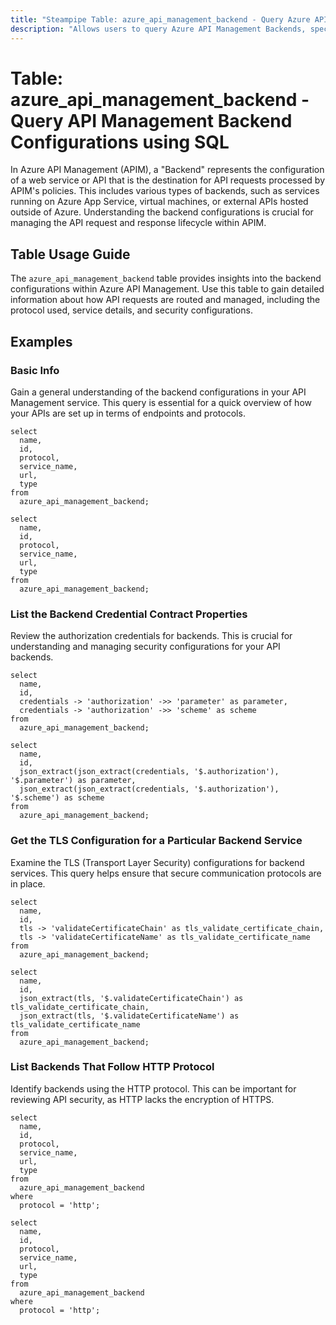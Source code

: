```yaml
---
title: "Steampipe Table: azure_api_management_backend - Query Azure API Management Backends using SQL"
description: "Allows users to query Azure API Management Backends, specifically providing access to configuration details, service details, and backend settings."
---
```


# Table: azure_api_management_backend - Query API Management Backend Configurations using SQL

In Azure API Management (APIM), a "Backend" represents the configuration of a web service or API that is the destination for API requests processed by APIM's policies. This includes various types of backends, such as services running on Azure App Service, virtual machines, or external APIs hosted outside of Azure. Understanding the backend configurations is crucial for managing the API request and response lifecycle within APIM.

## Table Usage Guide

The `azure_api_management_backend` table provides insights into the backend configurations within Azure API Management. Use this table to gain detailed information about how API requests are routed and managed, including the protocol used, service details, and security configurations.

## Examples

### Basic Info
Gain a general understanding of the backend configurations in your API Management service. This query is essential for a quick overview of how your APIs are set up in terms of endpoints and protocols.

```sql+postgres
select
  name,
  id,
  protocol,
  service_name,
  url,
  type
from
  azure_api_management_backend;
```

```sql+sqlite
select
  name,
  id,
  protocol,
  service_name,
  url,
  type
from
  azure_api_management_backend;
```

### List the Backend Credential Contract Properties
Review the authorization credentials for backends. This is crucial for understanding and managing security configurations for your API backends.

```sql+postgres
select
  name,
  id,
  credentials -> 'authorization' ->> 'parameter' as parameter,
  credentials -> 'authorization' ->> 'scheme' as scheme
from
  azure_api_management_backend;
```

```sql+sqlite
select
  name,
  id,
  json_extract(json_extract(credentials, '$.authorization'), '$.parameter') as parameter,
  json_extract(json_extract(credentials, '$.authorization'), '$.scheme') as scheme
from
  azure_api_management_backend;
```

### Get the TLS Configuration for a Particular Backend Service
Examine the TLS (Transport Layer Security) configurations for backend services. This query helps ensure that secure communication protocols are in place.

```sql+postgres
select
  name,
  id,
  tls -> 'validateCertificateChain' as tls_validate_certificate_chain,
  tls -> 'validateCertificateName' as tls_validate_certificate_name
from
  azure_api_management_backend;
```

```sql+sqlite
select
  name,
  id,
  json_extract(tls, '$.validateCertificateChain') as tls_validate_certificate_chain,
  json_extract(tls, '$.validateCertificateName') as tls_validate_certificate_name
from
  azure_api_management_backend;
```

### List Backends That Follow HTTP Protocol
Identify backends using the HTTP protocol. This can be important for reviewing API security, as HTTP lacks the encryption of HTTPS.

```sql+postgres
select
  name,
  id,
  protocol,
  service_name,
  url,
  type
from
  azure_api_management_backend
where
  protocol = 'http';
```

```sql+sqlite
select
  name,
  id,
  protocol,
  service_name,
  url,
  type
from
  azure_api_management_backend
where
  protocol = 'http';
```
